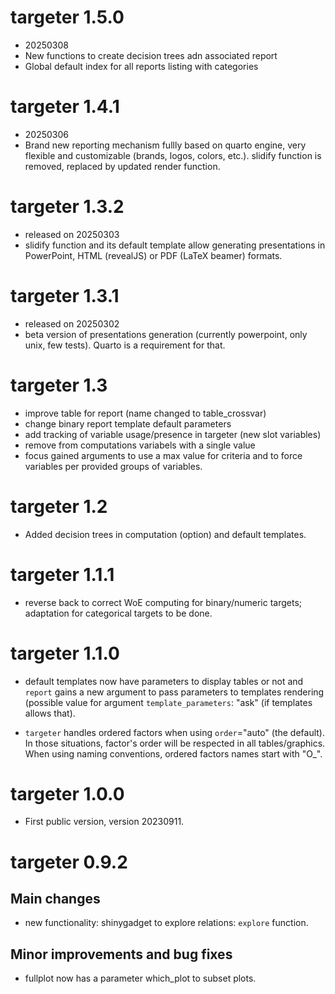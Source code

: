 
# targeter 1.5.0

* 20250308
* New functions to create decision trees adn associated report
* Global default index for all reports listing with categories


# targeter 1.4.1

* 20250306
* Brand new reporting mechanism fullly based on quarto engine, very flexible and  customizable (brands, logos, colors, etc.).
  slidify function is removed, replaced by updated render function.

# targeter 1.3.2

* released on 20250303 
* slidify function and its default template allow generating presentations in
  PowerPoint, HTML (revealJS) or PDF (LaTeX beamer) formats.


# targeter 1.3.1

* released on 20250302 
* beta version of presentations generation (currently powerpoint, only unix,
  few tests). Quarto is a requirement for that.

# targeter 1.3

* improve table for report (name changed to table_crossvar)
* change binary report template default parameters
* add tracking of variable usage/presence in targeter (new slot variables)
* remove from computations variabels with a single value
* focus gained arguments to use a max value for criteria and to force variables 
  per provided groups of variables.

# targeter 1.2

* Added decision trees in computation (option) and default templates.  


# targeter 1.1.1

* reverse back to correct WoE computing for binary/numeric targets; adaptation
  for categorical targets to be done.




# targeter 1.1.0

* default templates now have parameters to display tables or not and `report` 
  gains a new argument to pass parameters to templates rendering (possible value
  for argument `template_parameters`: "ask" (if templates allows that).

* `targeter` handles ordered factors when using `order`="auto" (the default). In
  those situations, factor's order will be respected in all tables/graphics. 
  When using naming conventions, ordered factors names start with "O_".


# targeter 1.0.0

* First public version, version 20230911.


# targeter 0.9.2

## Main changes

* new functionality: shinygadget to explore relations: `explore` function.

## Minor improvements and bug fixes

* fullplot now has a parameter which_plot to subset plots.
